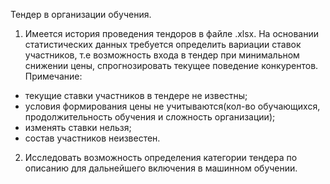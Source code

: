   Тендер в организации обучения.
1. Имеется история проведения тендоров в файле .xlsx. На основании статистических данных требуется определить вариации ставок участников, т.е возможность входа в тендер при минимальном снижении цены, спрогнозировать текущее поведение конкурентов. 
Примечание:
- текущие ставки участников в тендере не известны;
- условия формирования цены не учитываются(кол-во обучающихся, продолжительность обучения и сложность организации);
- изменять ставки нельзя;
- состав участников неизвестен.
2. Исследовать возможность определения категории тендера по описанию для дальнейшего включения в машинном обучении.
